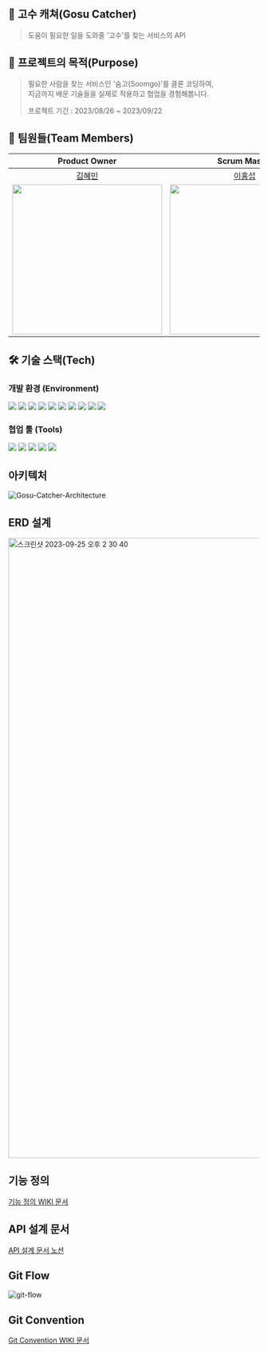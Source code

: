 ## 🤝 고수 캐쳐(Gosu Catcher)

> 도움이 필요한 일을 도와줄 '고수'를 찾는 서비스의 API

## 🎯 프로젝트의 목적(Purpose)

> 필요한 사람을 찾는 서비스인 '숨고(Soomgo)'를 클론 코딩하여,</br>
> 지금까지 배운 기술들을 실제로 적용하고 협업을 경험해봅니다.</br>
>
> 프로젝트 기간 : 2023/08/26 ~ 2023/09/22

## 🤩 팀원들(Team Members)

|                                 Product Owner                                  |                                  Scrum Master                                  |                                    Developer                                    |                                   Developer                                    |                                      Developer                                      |                                     Mentor                                     |                                     Mentor                                     |
|:------------------------------------------------------------------------------:|:------------------------------------------------------------------------------:|:-------------------------------------------------------------------------------:|:------------------------------------------------------------------------------:|:-----------------------------------------------------------------------------------:|:------------------------------------------------------------------------------:|:------------------------------------------------------------------------------:|
|                       [김혜민](https://github.com/hyee0715)                       |                       [이홍섭](https://github.com/hyee0715)                       |                       [정성현](https://github.com/kimihiqq)                        |                         [한승원](https://github.com/SW-H)                         |                        [고예성](https://github.com/Dev-Yesung)                         |                       [에프](https://github.com/lleellee0)                       |                       [한맹희](https://github.com/maenguin)                       |
| <img src="https://avatars.githubusercontent.com/u/59169881?v=4" width="300" /> | <img src="https://avatars.githubusercontent.com/u/97447334?v=4" width="300" /> | <img src="https://avatars.githubusercontent.com/u/134909318?v=4" width="300" /> | <img src="https://avatars.githubusercontent.com/u/49016275?v=4" width="300" /> | <img src="https://avatars.githubusercontent.com/u/71485411?s=96&v=4" width="300" /> | <img src="https://avatars.githubusercontent.com/u/14347593?v=4" width="300" /> | <img src="https://avatars.githubusercontent.com/u/49011919?v=4" width="300" /> |

## 🛠️ 기술 스택(Tech)

### 개발 환경 (Environment)

<img src="https://img.shields.io/badge/Java17-007396?style=flat-square&logo=openJDK&logoColor=white&style=flat"/></a>
<img src="https://img.shields.io/badge/Spring 5-6DB33F?style=flat-square&logo=Spring&logoColor=white&style=flat"/></a>
<img src="https://img.shields.io/badge/Spring Boot 2.7.15-6DB33F?style=flat-square&logo=Springboot&logoColor=white&style=flat"/></a>
<img src="https://img.shields.io/badge/SpringSecurity-6DB33F?style=flat-&logo=springsecurity&logoColor=white&style=flat"/></a>
<img src="https://img.shields.io/badge/Hibernate-gray?style=flat-square&logo=Hibernate&logoColor=white&style=flat"/></a>
<img src="https://img.shields.io/badge/MySQL 8-4479A1?style=flat-square&logo=MySQL&logoColor=white&style=flat"/></a>
<img src="https://img.shields.io/badge/Junit-25A162?style=flat-&logo=JUnit5&logoColor=white&style=flat"/></a>
<img src="https://img.shields.io/badge/Asciidoctor-E40046?style=flat-square&logo=asciidoctor&logoColor=white">
<img src="https://img.shields.io/badge/Gradle-4429A1?style=flat-square&logo=gradle&logoColor=white&style=flat"/></a>
<img src="https://img.shields.io/badge/git-F05032?style=flat-square&logo=git&logoColor=white">

### 협업 툴 (Tools)

<img src="https://img.shields.io/badge/GitHub-181717?style=flat-square&logo=github&logoColor=white&style=flat"/></a>
<img src="https://img.shields.io/badge/Notion-000000?style=flat-square&logo=notion&logoColor=white&style=flat"/></a>
<img src="https://img.shields.io/badge/Slack-4A154B?style=flat-square&logo=slack&logoColor=white&style=flat"/></a>
<img src="https://img.shields.io/badge/Jira-0052CC?style=flat-square&logo=Jirasoftware&logoColor=white&style=flat"/></a>
<img src="https://img.shields.io/badge/Miro-050038?style=flat-square&logo=miro&logoColor=white&style=flat"/></a>

## 아키텍처
![Gosu-Catcher-Architecture](https://github.com/prgrms-be-devcourse/BE-04-GosuCatcher/assets/97447334/18512d1b-1b27-44a7-a989-91cc80c9e365)

## ERD 설계
<img width="1240" alt="스크린샷 2023-09-25 오후 2 30 40" src="https://github.com/prgrms-be-devcourse/BE-04-GosuCatcher/assets/97447334/ed86e563-3c96-4695-b892-d72f60807b44">

## 기능 정의
[기능 정의 WIKI 문서](https://github.com/prgrms-be-devcourse/BE-04-GosuCatcher/wiki/%EA%B8%B0%EB%8A%A5-%EC%A0%95%EC%9D%98)
## API 설계 문서
[API 설계 문서 노션](https://www.notion.so/backend-devcourse/API-bc4f2926a0834d549aa323cc79894be9)

## Git Flow
![git-flow](https://github.com/prgrms-be-devcourse/BE-04-GosuCatcher/assets/97447334/67eec367-661a-4648-8dc9-2ecd86402e1f)

## Git Convention
[Git Convention WIKI 문서](https://github.com/prgrms-be-devcourse/BE-04-GosuCatcher/wiki/Git-Convention)
